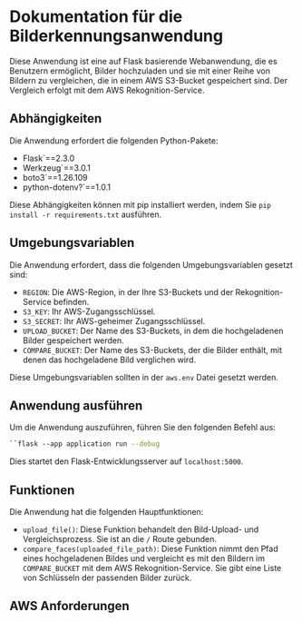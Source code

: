 # Dokumentation für die Bilderkennungsanwendung

Diese Anwendung ist eine auf Flask basierende Webanwendung, die es Benutzern ermöglicht, Bilder hochzuladen und sie mit einer Reihe von Bildern zu vergleichen, die in einem AWS S3-Bucket gespeichert sind. Der Vergleich erfolgt mit dem AWS Rekognition-Service.

## Abhängigkeiten

Die Anwendung erfordert die folgenden Python-Pakete:

- Flask`==2.3.0
- Werkzeug`==3.0.1
- boto3`==1.26.109
- python-dotenv?`==1.0.1

Diese Abhängigkeiten können mit pip installiert werden, indem Sie `pip install -r requirements.txt` ausführen.

## Umgebungsvariablen

Die Anwendung erfordert, dass die folgenden Umgebungsvariablen gesetzt sind:

- `REGION`: Die AWS-Region, in der Ihre S3-Buckets und der Rekognition-Service befinden.
- `S3_KEY`: Ihr AWS-Zugangsschlüssel.
- `S3_SECRET`: Ihr AWS-geheimer Zugangsschlüssel.
- `UPLOAD_BUCKET`: Der Name des S3-Buckets, in dem die hochgeladenen Bilder gespeichert werden.
- `COMPARE_BUCKET`: Der Name des S3-Buckets, der die Bilder enthält, mit denen das hochgeladene Bild verglichen wird.

Diese Umgebungsvariablen sollten in der `aws.env` Datei gesetzt werden. 

## Anwendung ausführen

Um die Anwendung auszuführen, führen Sie den folgenden Befehl aus:

```bash
``flask --app application run --debug
```

Dies startet den Flask-Entwicklungsserver auf `localhost:5000`.


## Funktionen

Die Anwendung hat die folgenden Hauptfunktionen:

- `upload_file()`: Diese Funktion behandelt den Bild-Upload- und Vergleichsprozess. Sie ist an die `/` Route gebunden.
- `compare_faces(uploaded_file_path)`: Diese Funktion nimmt den Pfad eines hochgeladenen Bildes und vergleicht es mit den Bildern im `COMPARE_BUCKET` mit dem AWS Rekognition-Service. Sie gibt eine Liste von Schlüsseln der passenden Bilder zurück.



## AWS Anforderungen






